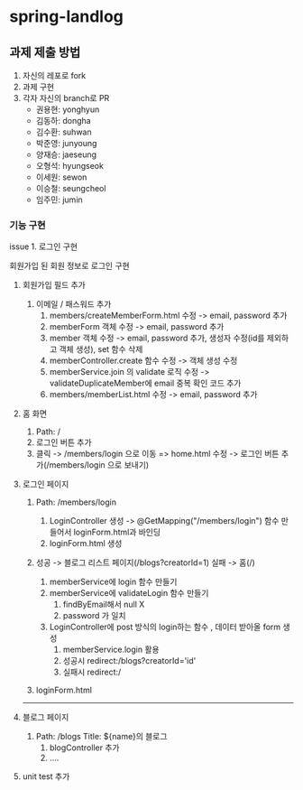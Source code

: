 # spring-landlog


## 과제 제출 방법

1. 자신의 레포로 fork
2. 과제 구현
3. 각자 자신의 branch로 PR
   - 권용현: yonghyun
   - 김동하: dongha
   - 김수환: suhwan
   - 박준영: junyoung
   - 양재승: jaeseung
   - 오형석: hyungseok
   - 이세원: sewon
   - 이승철: seungcheol
   - 임주민: jumin

### 기능 구현
issue 1. 로그인 구현

회원가입 된 회원 정보로 로그인 구현

1. 회원가입 필드 추가
   1. 이메일 / 패스워드 추가 
      1. members/createMemberForm.html 수정 -> email, password 추가
      2. memberForm 객체 수정 -> email, password 추가
      3. member 객체 수정 -> email, password 추가, 생성자 수정(id를 제외하고 객체 생성), set 함수 삭제
      4. memberController.create 함수 수정 -> 객체 생성 수정
      5. memberService.join 의 validate 로직 수정 -> validateDuplicateMember에 email 중복 확인 코드 추가
      6. members/memberList.html 수정 -> email, password 추가
      
2. 홈 화면
   1. Path: /
   2. 로그인 버튼 추가
   3. 클릭 -> /members/login 으로 이동
      => home.html 수정 -> 로그인 버튼 추가(/members/login 으로 보내기)
   
3. 로그인 페이지
   1. Path: /members/login
      1. LoginController 생성 -> @GetMapping("/members/login") 함수 만들어서 loginForm.html과 바인딩
      2. loginForm.html 생성
   

   2. 성공 -> 블로그 리스트 페이지(/blogs?creatorId=1)
      실패 -> 홈(/)
      1. memberService에 login 함수 만들기 
      2. memberService에 validateLogin 함수 만들기
         1. findByEmail해서 null X
         2. password 가 일치
      3. LoginController에 post 방식의 login하는 함수 , 데이터 받아올 form 생성 
         1. memberService.login 활용
         2. 성공시 redirect:/blogs?creatorId='id'
         3. 실패시 redirect:/
   3. loginForm.html

   ---------------------------


4. 블로그 페이지
   1. Path: /blogs
      Title: ${name}의 블로그
      1. blogController 추가
      2. ....
5. unit test 추가